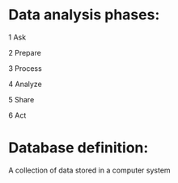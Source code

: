 # Data analysis phases:


1 Ask

2 Prepare

3 Process

4 Analyze

5 Share

6 Act


# Database definition:

A collection of data stored in a computer system
